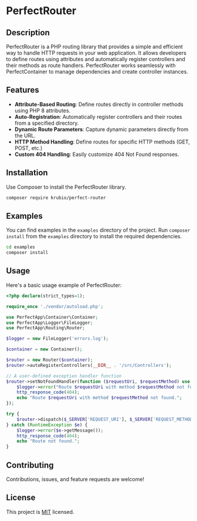 # PerfectRouter

## Description

PerfectRouter is a PHP routing library that provides a simple and efficient way to handle HTTP requests in your web application. It allows developers to define routes using attributes and automatically register controllers and their methods as route handlers. PerfectRouter works seamlessly with PerfectContainer to manage dependencies and create controller instances.

## Features

- **Attribute-Based Routing**: Define routes directly in controller methods using PHP 8 attributes.
- **Auto-Registration**: Automatically register controllers and their routes from a specified directory.
- **Dynamic Route Parameters**: Capture dynamic parameters directly from the URL.
- **HTTP Method Handling**: Define routes for specific HTTP methods (GET, POST, etc.)
- **Custom 404 Handling**: Easily customize 404 Not Found responses.

## Installation

Use Composer to install the PerfectRouter library.

```bash
composer require krubio/perfect-router
```

## Examples

You can find examples in the `examples` directory of the project. Run `composer install` from the `examples` directory to install the required dependencies.

```bash
cd examples
composer install
````

## Usage

Here's a basic usage example of PerfectRouter:

```php
<?php declare(strict_types=1);

require_once './vendor/autoload.php';

use PerfectApp\Container\Container;
use PerfectApp\Logger\FileLogger;
use PerfectApp\Routing\Router;

$logger = new FileLogger('errors.log');

$container = new Container();

$router = new Router($container);
$router->autoRegisterControllers(__DIR__ . '/src/Controllers');

// A user-defined exception handler function
$router->setNotFoundHandler(function ($requestUri, $requestMethod) use ($logger) {
    $logger->error("Route $requestUri with method $requestMethod not found.");
    http_response_code(404);
    echo "Route $requestUri with method $requestMethod not found.";
});

try {
    $router->dispatch($_SERVER['REQUEST_URI'], $_SERVER['REQUEST_METHOD']);
} catch (RuntimeException $e) {
    $logger->error($e->getMessage());
    http_response_code(404);
    echo "Route not found.";
}
```

## Contributing

Contributions, issues, and feature requests are welcome!

## License

This project is [MIT](LICENSE) licensed.